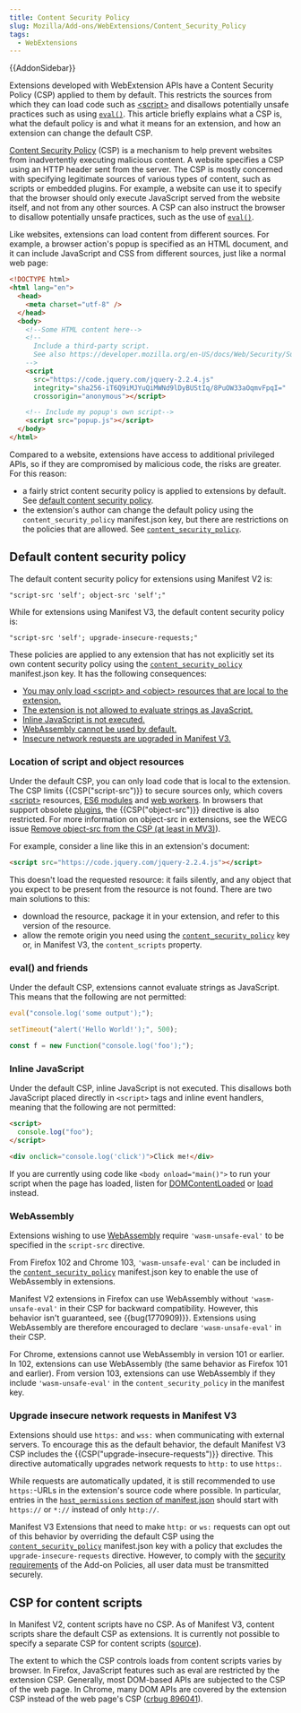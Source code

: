 ```yaml
---
title: Content Security Policy
slug: Mozilla/Add-ons/WebExtensions/Content_Security_Policy
tags:
  - WebExtensions
---
```


{{AddonSidebar}}

Extensions developed with WebExtension APIs have a Content Security Policy (CSP) applied to them by default. This restricts the sources from which they can load code such as [\<script>](/en-US/docs/Web/HTML/Element/script) and disallows potentially unsafe practices such as using [`eval()`](/en-US/docs/Web/JavaScript/Reference/Global_Objects/eval). This article briefly explains what a CSP is, what the default policy is and what it means for an extension, and how an extension can change the default CSP.

[Content Security Policy](/en-US/docs/Web/HTTP/CSP) (CSP) is a mechanism to help prevent websites from inadvertently executing malicious content. A website specifies a CSP using an HTTP header sent from the server. The CSP is mostly concerned with specifying legitimate sources of various types of content, such as scripts or embedded plugins. For example, a website can use it to specify that the browser should only execute JavaScript served from the website itself, and not from any other sources. A CSP can also instruct the browser to disallow potentially unsafe practices, such as the use of [`eval()`](/en-US/docs/Web/JavaScript/Reference/Global_Objects/eval).

Like websites, extensions can load content from different sources. For example, a browser action's popup is specified as an HTML document, and it can include JavaScript and CSS from different sources, just like a normal web page:

```html
<!DOCTYPE html>
<html lang="en">
  <head>
    <meta charset="utf-8" />
  </head>
  <body>
    <!--Some HTML content here-->
    <!--
      Include a third-party script.
      See also https://developer.mozilla.org/en-US/docs/Web/Security/Subresource_Integrity.
    -->
    <script
      src="https://code.jquery.com/jquery-2.2.4.js"
      integrity="sha256-iT6Q9iMJYuQiMWNd9lDyBUStIq/8PuOW33aOqmvFpqI="
      crossorigin="anonymous"></script>

    <!-- Include my popup's own script-->
    <script src="popup.js"></script>
  </body>
</html>
```

Compared to a website, extensions have access to additional privileged APIs, so if they are compromised by malicious code, the risks are greater. For this reason:

- a fairly strict content security policy is applied to extensions by default. See [default content security policy](#default_content_security_policy).
- the extension's author can change the default policy using the `content_security_policy` manifest.json key, but there are restrictions on the policies that are allowed. See [`content_security_policy`](/en-US/docs/Mozilla/Add-ons/WebExtensions/manifest.json/content_security_policy).

## Default content security policy

The default content security policy for extensions using Manifest V2 is:

```
"script-src 'self'; object-src 'self';"
```

While for extensions using Manifest V3, the default content security policy is:

```
"script-src 'self'; upgrade-insecure-requests;"
```

These policies are applied to any extension that has not explicitly set its own content security policy using the [`content_security_policy`](/en-US/docs/Mozilla/Add-ons/WebExtensions/manifest.json/content_security_policy) manifest.json key. It has the following consequences:

- [You may only load \<script> and \<object> resources that are local to the extension.](#location_of_script_and_object_resources)
- [The extension is not allowed to evaluate strings as JavaScript.](#eval_and_friends)
- [Inline JavaScript is not executed.](#inline_javascript)
- [WebAssembly cannot be used by default.](#webassembly)
- [Insecure network requests are upgraded in Manifest V3.](#upgrade_insecure_network_requests_in_manifest_v3)

### Location of script and object resources

Under the default CSP, you can only load code that is local to the extension. The CSP limits {{CSP("script-src")}} to secure sources only, which covers [\<script>](/en-US/docs/Web/HTML/Element/script) resources, [ES6 modules](/en-US/docs/Web/JavaScript/Guide/Modules) and [web workers](/en-US/docs/Web/API/Web_Workers_API/Using_web_workers). In browsers that support obsolete [plugins](/en-US/docs/Glossary/Plugin), the {{CSP("object-src")}} directive is also restricted. For more information on object-src in extensions, see the WECG issue [Remove object-src from the CSP (at least in MV3)](https://github.com/w3c/webextensions/issues/204)).

For example, consider a line like this in an extension's document:

```html
<script src="https://code.jquery.com/jquery-2.2.4.js"></script>
```

This doesn't load the requested resource: it fails silently, and any object that you expect to be present from the resource is not found. There are two main solutions to this:

- download the resource, package it in your extension, and refer to this version of the resource.
- allow the remote origin you need using the [`content_security_policy`](/en-US/docs/Mozilla/Add-ons/WebExtensions/manifest.json/content_security_policy) key or, in Manifest V3, the `content_scripts` property.

### eval() and friends

Under the default CSP, extensions cannot evaluate strings as JavaScript. This means that the following are not permitted:

```js
eval("console.log('some output');");
```

```js
setTimeout("alert('Hello World!');", 500);
```

```js
const f = new Function("console.log('foo');");
```

### Inline JavaScript

Under the default CSP, inline JavaScript is not executed. This disallows both JavaScript placed directly in `<script>` tags and inline event handlers, meaning that the following are not permitted:

```html
<script>
  console.log("foo");
</script>
```

```html
<div onclick="console.log('click')">Click me!</div>
```

If you are currently using code like `<body onload="main()">` to run your script when the page has loaded, listen for [DOMContentLoaded](/en-US/docs/Web/API/Window/DOMContentLoaded_event) or [load](/en-US/docs/Web/API/Window/load_event) instead.

### WebAssembly

Extensions wishing to use [WebAssembly](/en-US/docs/WebAssembly) require `'wasm-unsafe-eval'` to be specified in the `script-src` directive.

From Firefox 102 and Chrome 103, `'wasm-unsafe-eval'` can be included in the [`content_security_policy`](/en-US/docs/Mozilla/Add-ons/WebExtensions/manifest.json/content_security_policy) manifest.json key to enable the use of WebAssembly in extensions.

Manifest V2 extensions in Firefox can use WebAssembly without `'wasm-unsafe-eval'` in their CSP for backward compatibility. However, this behavior isn't guaranteed, see {{bug(1770909)}}. Extensions using WebAssembly are therefore encouraged to declare `'wasm-unsafe-eval'` in their CSP.

For Chrome, extensions cannot use WebAssembly in version 101 or earlier. In 102, extensions can use WebAssembly (the same behavior as Firefox 101 and earlier). From version 103, extensions can use WebAssembly if they include `'wasm-unsafe-eval'` in the `content_security_policy` in the manifest key.

### Upgrade insecure network requests in Manifest V3

Extensions should use `https:` and `wss:` when communicating with external servers. To encourage this as the default behavior, the default Manifest V3 CSP includes the {{CSP("upgrade-insecure-requests")}} directive. This directive automatically upgrades network requests to `http:` to use `https:`.

While requests are automatically updated, it is still recommended to use `https:`-URLs in the extension's source code where possible. In particular, entries in the [`host_permissions` section of manifest.json](/en-US/docs/Mozilla/Add-ons/WebExtensions/manifest.json/host_permissions) should start with `https://` or `*://` instead of only `http://`.

Manifest V3 Extensions that need to make `http:` or `ws:` requests can opt out of this behavior by overriding the default CSP using the [`content_security_policy`](/en-US/docs/Mozilla/Add-ons/WebExtensions/manifest.json/content_security_policy) manifest.json key with a policy that excludes the `upgrade-insecure-requests` directive. However, to comply with the [security requirements](https://extensionworkshop.com/documentation/publish/add-on-policies/#security-compliance-and-blocking) of the Add-on Policies, all user data must be transmitted securely.

## CSP for content scripts

In Manifest V2, content scripts have no CSP.
As of Manifest V3, content scripts share the default CSP as extensions. It is currently not possible to specify a separate CSP for content scripts ([source](https://bugzilla.mozilla.org/show_bug.cgi?id=1581611#c10)).

The extent to which the CSP controls loads from content scripts varies by browser.
In Firefox, JavaScript features such as eval are restricted by the extension CSP. Generally, most DOM-based APIs are subjected to the CSP of the web page.
In Chrome, many DOM APIs are covered by the extension CSP instead of the web page's CSP ([crbug 896041](https://bugs.chromium.org/p/chromium/issues/detail?id=896041)).
